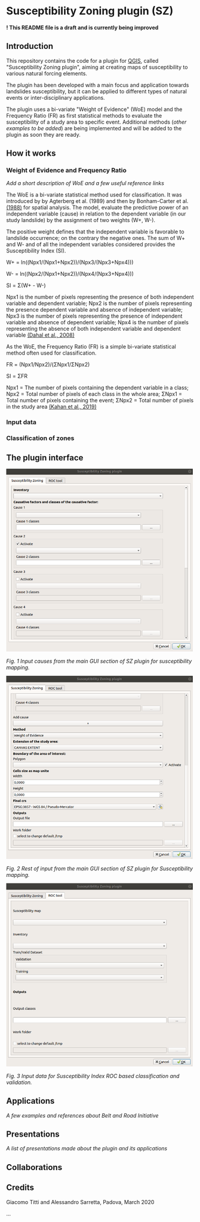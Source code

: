 # Susceptibility Zoning plugin (SZ)

**! This README file is a draft and is currently being improved**

## Introduction

This repository contains the code for a plugin for [QGIS](https://www.qgis.org), called "Susceptibility Zoning plugin", aiming at creating maps of susceptibility to various natural forcing elements.

The plugin has been developed with a main focus and application towards landslides susceptibility, but it can be applied to different types of natural events or inter-disciplinary applications.

The plugin uses a bi-variate "Weight of Evidence" (WoE) model and the Frequency Ratio (FR) as first statistical methods to evaluate the susceptibility of a study area to specific event. Additional methods (_other examples to be added_) are being implemented and will be added to the plugin as soon they are ready.

## How it works


### Weight of Evidence and Frequency Ratio

_Add a short description of WoE and a few useful reference links_

The WoE is a bi-variate statistical method used for classification. It was introduced by by Agterberg et al. (1989) and then by Bonham-Carter et al. [(1988)](https://agupubs.onlinelibrary.wiley.com/doi/abs/10.1029/SC010p0015) for spatial analysis. The model, evaluate the predictive power of an independent variable (cause) in relation to the dependent variable (in our study landslide) by the assignment of two weights (W+, W-).

The positive weight defines that the independent variable is favorable to landslide occurrence; on the contrary the negative ones. The sum of W+ and W- and of all the independent variables considered provides the Susceptibility Index (SI).

W+ = ln((Npx1/(Npx1+Npx2))/(Npx3/(Npx3+Npx4)))

W- = ln((Npx2/(Npx1+Npx2))/(Npx4/(Npx3+Npx4)))

SI = Σ(W+ - W-)

Npx1 is the number of pixels representing the presence of both independent variable and dependent variable; Npx2 is the number of pixels representing the presence dependent variable and absence of independent variable; Npx3 is the number of pixels representing the presence of independent variable and absence of dependent variable; Npx4 is the number of pixels representing the absence of both independent variable and dependent variable [(Dahal et al., 2008)](https://link.springer.com/article/10.1007/s00254-007-0818-3)

As the WoE, the Frequency Ratio (FR) is a simple bi-variate statistical method often used for classification.

FR = (Npx1/Npx2)/(ΣNpx1/ΣNpx2)

SI = ΣFR

Npx1 = The number of pixels containing the dependent variable in a class; Npx2 = Total number of pixels of each class in the whole area; ΣNpx1 = Total number of pixels containing the event; ΣNpx2 = Total number of pixels in the study area [(Kahan et al., 2019)](https://www.sciencedirect.com/science/article/pii/S1110982316300989)
 
### Input data

### Classification of zones

## The plugin interface

<img src="https://github.com/CNR-IRPI-Padova/SZ/blob/master/images/Screenshot1.png" width="500">

_Fig. 1 Input causes from the main GUI section of SZ plugin for susceptibility mapping._

<img src="https://github.com/CNR-IRPI-Padova/SZ/blob/master/images/Screenshot2.png" width="500">

_Fig. 2 Rest of input from the main GUI section of SZ plugin for Susceptibility mapping._

<img src="https://github.com/CNR-IRPI-Padova/SZ/blob/master/images/Screenshot3.png" width="500">

_Fig. 3 Input data for Susceptibility Index ROC based classification and validation._

## Applications

_A few examples and references about Belt and Road Initiative_

## Presentations

_A list of presentations made about the plugin and its applications_

## Collaborations

## Credits

Giacomo Titti and Alessandro Sarretta, Padova, March 2020


...
